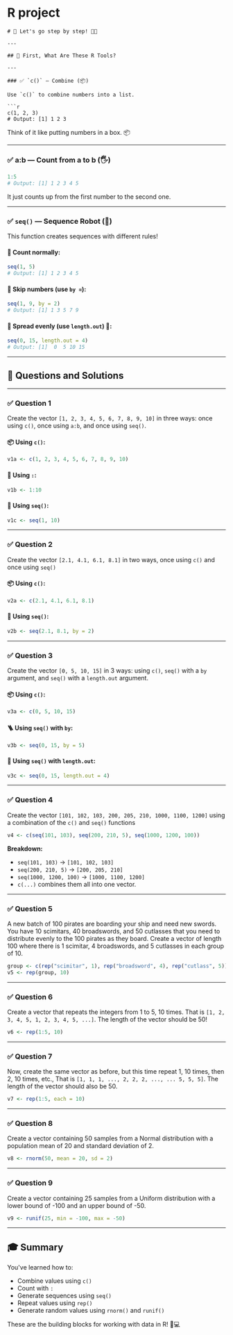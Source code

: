 # R project

```
# 🧠 Let's go step by step! 🐣🐾

---

## 🧰 First, What Are These R Tools?

---

### ✅ `c()` — Combine (📦)

Use `c()` to combine numbers into a list.

```r
c(1, 2, 3)
# Output: [1] 1 2 3
```

Think of it like putting numbers in a box. 📦

---

### ✅ a:b — Count from a to b (🖐️)

```r
1:5
# Output: [1] 1 2 3 4 5
```

It just counts up from the first number to the second one.

---

### ✅ `seq()` — Sequence Robot (🤖)

This function creates sequences with different rules!

#### 🔹 Count normally:
```r
seq(1, 5)
# Output: [1] 1 2 3 4 5
```

#### 🔹 Skip numbers (use `by =`):
```r
seq(1, 9, by = 2)
# Output: [1] 1 3 5 7 9
```

#### 🔹 Spread evenly (use `length.out`) 📏:
```r
seq(0, 15, length.out = 4)
# Output: [1]  0  5 10 15
```

---

## 🧪 Questions and Solutions

---

### ✅ Question 1
Create the vector `[1, 2, 3, 4, 5, 6, 7, 8, 9, 10]` in three ways: once using `c()`, once using `a:b`, and once using `seq()`.

#### 📦 Using `c()`:
```r
v1a <- c(1, 2, 3, 4, 5, 6, 7, 8, 9, 10)
```

#### 🔢 Using `:`:
```r
v1b <- 1:10
```

#### 🤖 Using `seq()`:
```r
v1c <- seq(1, 10)
```

---

### ✅ Question 2
Create the vector `[2.1, 4.1, 6.1, 8.1]` in two ways, once using `c()` and once using `seq()`

#### 📦 Using `c()`:
```r
v2a <- c(2.1, 4.1, 6.1, 8.1)
```

#### 🤖 Using `seq()`:
```r
v2b <- seq(2.1, 8.1, by = 2)
```

---

### ✅ Question 3
Create the vector `[0, 5, 10, 15]` in 3 ways: using `c()`, `seq()` with a `by` argument, and `seq()` with a `length.out` argument.

#### 📦 Using `c()`:
```r
v3a <- c(0, 5, 10, 15)
```

#### 🪜 Using `seq()` with `by`:
```r
v3b <- seq(0, 15, by = 5)
```

#### 📏 Using `seq()` with `length.out`:
```r
v3c <- seq(0, 15, length.out = 4)
```

---

### ✅ Question 4
Create the vector `[101, 102, 103, 200, 205, 210, 1000, 1100, 1200]` using a combination of the `c()` and `seq()` functions

```r
v4 <- c(seq(101, 103), seq(200, 210, 5), seq(1000, 1200, 100))
```

**Breakdown:**
- `seq(101, 103)` → `[101, 102, 103]`
- `seq(200, 210, 5)` → `[200, 205, 210]`
- `seq(1000, 1200, 100)` → `[1000, 1100, 1200]`
- `c(...)` combines them all into one vector.

---

### ✅ Question 5
A new batch of 100 pirates are boarding your ship and need new swords. You have 10 scimitars, 40 broadswords, and 50 cutlasses that you need to distribute evenly to the 100 pirates as they board. Create a vector of length 100 where there is 1 scimitar, 4 broadswords, and 5 cutlasses in each group of 10.

```r
group <- c(rep("scimitar", 1), rep("broadsword", 4), rep("cutlass", 5))
v5 <- rep(group, 10)
```

---

### ✅ Question 6
Create a vector that repeats the integers from 1 to 5, 10 times. That is `[1, 2, 3, 4, 5, 1, 2, 3, 4, 5, ...]`. The length of the vector should be 50!

```r
v6 <- rep(1:5, 10)
```

---

### ✅ Question 7
Now, create the same vector as before, but this time repeat 1, 10 times, then 2, 10 times, etc., That is `[1, 1, 1, ..., 2, 2, 2, ..., ... 5, 5, 5]`. The length of the vector should also be 50.

```r
v7 <- rep(1:5, each = 10)
```

---

### ✅ Question 8
Create a vector containing 50 samples from a Normal distribution with a population mean of 20 and standard deviation of 2.

```r
v8 <- rnorm(50, mean = 20, sd = 2)
```

---

### ✅ Question 9
Create a vector containing 25 samples from a Uniform distribution with a lower bound of -100 and an upper bound of -50.

```r
v9 <- runif(25, min = -100, max = -50)
```

---

## 🎓 Summary

You've learned how to:
- Combine values using `c()`
- Count with `:`
- Generate sequences using `seq()`
- Repeat values using `rep()`
- Generate random values using `rnorm()` and `runif()`

These are the building blocks for working with data in R! 🧱💻
```

